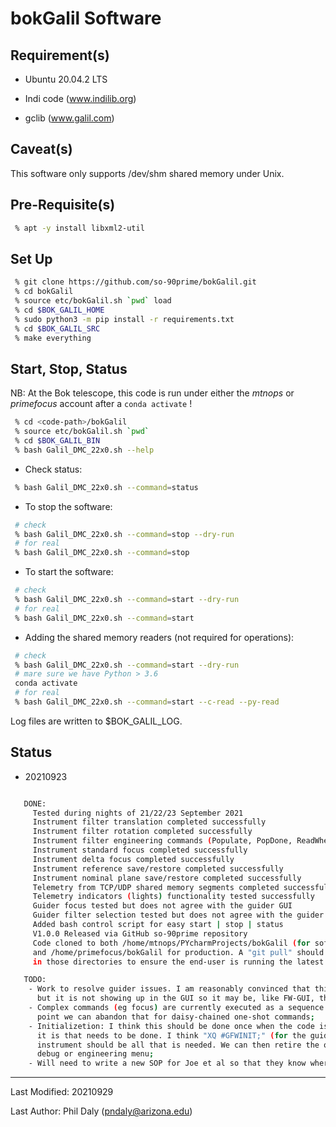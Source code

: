 # bokGalil Software

## Requirement(s)

 - Ubuntu 20.04.2 LTS

 - Indi code (www.indilib.org)

 - gclib (www.galil.com)

## Caveat(s)

This software only supports /dev/shm shared memory under Unix.

## Pre-Requisite(s)

```bash
 % apt -y install libxml2-util
```

## Set Up

```bash
 % git clone https://github.com/so-90prime/bokGalil.git
 % cd bokGalil
 % source etc/bokGalil.sh `pwd` load
 % cd $BOK_GALIL_HOME
 % sudo python3 -m pip install -r requirements.txt
 % cd $BOK_GALIL_SRC
 % make everything
```

## Start, Stop, Status

NB: At the Bok telescope, this code is run under either the *mtnops* or *primefocus* account after a `conda activate` !

```bash
 % cd <code-path>/bokGalil
 % source etc/bokGalil.sh `pwd`
 % cd $BOK_GALIL_BIN
 % bash Galil_DMC_22x0.sh --help
```

 - Check status:

```bash
 % bash Galil_DMC_22x0.sh --command=status
```

 - To stop the software:

```bash
 # check
 % bash Galil_DMC_22x0.sh --command=stop --dry-run
 # for real
 % bash Galil_DMC_22x0.sh --command=stop
```

 - To start the software:

```bash
 # check
 % bash Galil_DMC_22x0.sh --command=start --dry-run
 # for real
 % bash Galil_DMC_22x0.sh --command=start
```

 - Adding the shared memory readers (not required for operations):

```bash
 # check
 % bash Galil_DMC_22x0.sh --command=start --dry-run
 # mare sure we have Python > 3.6
 conda activate
 # for real
 % bash Galil_DMC_22x0.sh --command=start --c-read --py-read
```

Log files are written to $BOK_GALIL_LOG.

## Status

 - 20210923
```bash

   DONE:
     Tested during nights of 21/22/23 September 2021
     Instrument filter translation completed successfully
     Instrument filter rotation completed successfully
     Instrument filter engineering commands (Populate, PopDone, ReadWheel, Initialize) completed successfully
     Instrument standard focus completed successfully
     Instrument delta focus completed successfully
     Instrument reference save/restore completed successfully
     Instrument nominal plane save/restore completed successfully
     Telemetry from TCP/UDP shared memory segments completed successfully
     Telemetry indicators (lights) functionality tested successfully
     Guider focus tested but does not agree with the guider GUI
     Guider filter selection tested but does not agree with the guider GUI
     Added bash control script for easy start | stop | status
     V1.0.0 Released via GitHub so-90prime repository
     Code cloned to both /home/mtnops/PYcharmProjects/bokGalil (for software development and engineering)
     and /home/primefocus/bokGalil for production. A "git pull" should be executed from time to time 
     in those directories to ensure the end-user is running the latest revision.

   TODO:
    - Work to resolve guider issues. I am reasonably convinced that this driver is doing the right thing 
      but it is not showing up in the GUI so it may be, like FW-GUI, that it has internal logic;
    - Complex commands (eg focus) are currently executed as a sequence of "atomic" statements. At some 
      point we can abandon that for daisy-chained one-shot commands;
    - Initializetion: I think this should be done once when the code is started so we need to agree what 
      it is that needs to be done. I think "XQ #GFWINIT;" (for the guider) and "XQ #FILTRD;" for the 
      instrument should be all that is needed. We can then retire the other commands or put them in a
      debug or engineering menu;
    - Will need to write a new SOP for Joe et al so that they know where the filter files are etc.
```

--------------------------------------

Last Modified: 20210929

Last Author: Phil Daly (pndaly@arizona.edu)

